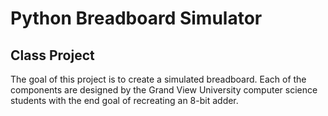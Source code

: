 # Python Breadboard Simulator
## Class Project

The goal of this project is to create a simulated breadboard. Each of the components are designed by the Grand View University computer science students with the end goal of recreating an 8-bit adder.
